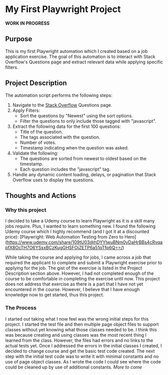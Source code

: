    # My First Playwright Project

   **WORK IN PROGRESS**

## Purpose
This is my first Playwright automation which I created based on a job application exercise. The goal of this automation is to interact with Stack Overflow's Questions page and extract relevant data while applying specific filters.

## Project Description

The automation script performs the following steps:

1. Navigate to the [Stack Overflow](https://stackoverflow.com/questions) Questions page.
2. Apply Filters:
   - Sort the questions by "Newest" using the sort options.
   - Filter the questions to only include those tagged with "javascript".
3. Extract the following data for the first 100 questions:
   - Title of the question.
   - The tags associated with the question.
   - Number of votes.
   - Timestamp indicating when the question was asked.
4. Validate the following:
   - The questions are sorted from newest to oldest based on the timestamp.
   - Each question includes the "javascript" tag.
5. Handle any dynamic content loading, delays, or pagination that Stack Overflow uses to display the questions.

## Thoughts and Actions
### Why this project
I decided to take a Udemy course to learn Playwright as it is a skill many jobs require. Plus, I wanted to learn something new. 
I found the following Udemy course which I highly recommend (and I got it at a discounted price):
[Playwright: Web Automation Testing from Zero to Hero] (https://www.udemy.com/share/109tU03@hDYYlwuBNm0yDaHrBBs4cRvqapfX8OcTH7O6YSsxBCzKugGHSFOjZETP6a51qTfp6Q==/)

While taking the course and applying for jobs, I came across a job that required the applicant to complete and submit a Playwright exercise prior to applying for the job. The gist of the exercise is listed in the Project Description section above. However, I had not completed enough of the course to be comfortable in completing the exercise until now. This project does not address that exercise as there is a part that I have not yet encountered in the course. However, I believe that I have enough knowledge now to get started, thus this project.

### The Process
I started out taking what I now feel was the wrong initial steps for this project. I started the test file and then multiple page object files to support classes without yet knowing what those classes needed to be. I think this was because creating and using classes was the most recent thing I learned from the class. However, the files had errors and no links to the actual tests yet. Once I addressed the errors in the initial classes I created, I decided to change course and get the basic test code created.
The next step with the initial test code was to write it with minimal constants and no use of page object classes. As I wrote the code I could see where the code could be cleaned up by use of additional constants.
*More to come*





